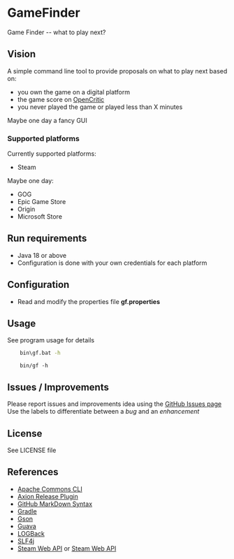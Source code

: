 # GameFinder

Game Finder -- what to play next?

## Vision

A simple command line tool to provide proposals on what to play next based on:

- you own the game on a digital platform
- the game score on [OpenCritic](https://opencritic.com/)
- you never played the game or played less than X minutes

Maybe one day a fancy GUI

### Supported platforms

Currently supported platforms:

- Steam

Maybe one day:

- GOG
- Epic Game Store
- Origin
- Microsoft Store

## Run requirements

- Java 18 or above
- Configuration is done with your own credentials for each platform

## Configuration

- Read and modify the properties file **gf.properties**

## Usage

See program usage for details

```bat
    bin\gf.bat -h
```

```shell
    bin/gf -h
```

## Issues / Improvements

Please report issues and improvements idea using the [GitHub Issues page](https://github.com/orimwulong/gf/issues)\
Use the labels to differentiate between a *bug* and an *enhancement*

## License

See LICENSE file

## References

- [Apache Commons CLI](https://commons.apache.org/proper/commons-cli/)
- [Axion Release Plugin](https://github.com/allegro/axion-release-plugin)
- [GitHub MarkDown Syntax](https://docs.github.com/en/get-started/writing-on-github/getting-started-with-writing-and-formatting-on-github/basic-writing-and-formatting-syntax)
- [Gradle](https://gradle.org)
- [Gson](https://github.com/google/gson)
- [Guava](https://github.com/google/guava)
- [LOGBack](https://logback.qos.ch)
- [SLF4j](https://www.slf4j.org)
- [Steam Web API](https://developer.valvesoftware.com/wiki/Steam_Web_API) or [Steam Web API](https://partner.steamgames.com/doc/webapi)
